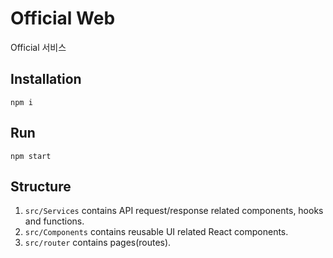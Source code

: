 # Official Web

Official 서비스

## Installation

```
npm i
```

## Run

```
npm start
```

## Structure

1. `src/Services` contains API request/response related components, hooks and functions.
1. `src/Components` contains reusable UI related React components.
1. `src/router` contains pages(routes).
